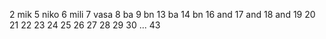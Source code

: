 2 mik
5 niko
6 mili
7 vasa
8 ba
9 bn
13 ba
14 bn
16 and
17 and
18 and
19 
20
21
22
23
24
25
26
27
28
29
30
...
43